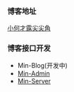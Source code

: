 ### 博客地址
[小何才露尖尖角](https://www.hemin.vip)

### 博客接口开发
- Min-Blog(开发中)
- [Min-Admin](https://github.com/AceHe/Min-Admin)
- [Min-Server](https://github.com/AceHe/Min-Server)